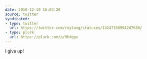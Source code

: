 ```yaml
---
date: 2010-12-10 15:03:20
source: twitter
syndicated:
- type: twitter
  url: https://twitter.com/roytang/statuses/13247398994247680/
- type: plurk
  url: https://plurk.com/p/9hdggx
---
```


I give up!